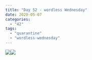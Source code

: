 ```yaml
---
title: "Day 52 - wordless Wednesday"
date: 2020-05-07
categories: 
  - "42"
tags: 
  - "quarantine"
  - "wordless-wednesday"
---
```


![](images/img_4046-scaled.jpg)![](images/img_4049-scaled.jpg)
